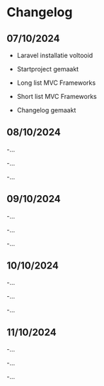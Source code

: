 # Changelog

## 07/10/2024

- Laravel installatie voltooid

- Startproject gemaakt

- Long list MVC Frameworks

- Short list MVC Frameworks

- Changelog gemaakt

## 08/10/2024

-...

-...

-...

## 09/10/2024

-...

-...

-...

## 10/10/2024

-...

-...

-...

## 11/10/2024

-...

-...

-...




